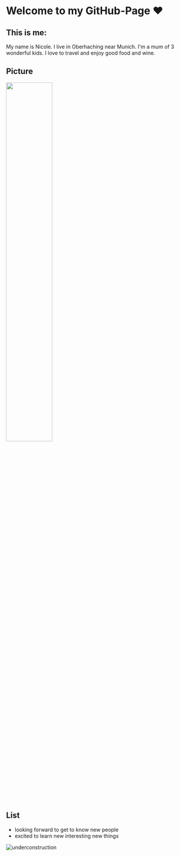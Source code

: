 # Welcome to my GitHub-Page ❤
## This is me:

My name is Nicole. I live in Oberhaching near Munich. I'm a mum of 3 wonderful kids. I love to travel and enjoy good food and wine.

## Picture

<img src="https://github.com/Nicole-Schwarz/Nicole-Schwarz/assets/148331196/865d07ee-4c17-4967-840c-3ada559e7024.png" width=50% height=50%>

## List

- looking forward to get to know new people
- excited to learn new interesting new things



![underconstruction](https://github.com/Nicole-Schwarz/Nicole-Schwarz/assets/148331196/555aff68-5d8b-4fa9-9a49-8118998cf529)
